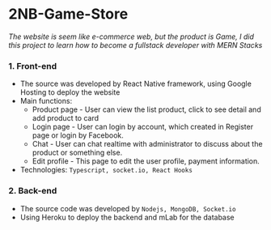 # 2NB-Game-Store

_The website is seem like e-commerce web, but the product is Game, I did this project to learn how to become a fullstack developer with MERN Stacks_

### 1. Front-end
- The source was developed by React Native framework, using Google Hosting to deploy the website
- Main functions: 
    - Product page - User can view the list product, click to see detail and add product to card
    - Login page - User can login by account, which created in Register page or login by Facebook.
    - Chat - User can chat realtime with administrator to discuss about the product or something else.
    - Edit profile - This page to edit the user profile, payment information.
- Technologies: `Typescript, socket.io, React Hooks`

### 2. Back-end
- The source code was developed by `Nodejs, MongoDB, Socket.io`
- Using Heroku to deploy the backend and mLab for the database
